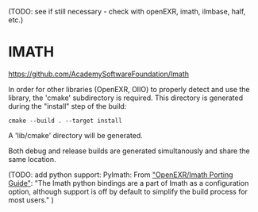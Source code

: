 (TODO: see if still necessary - check with openEXR, imath, ilmbase, half, etc.)

# IMATH

https://github.com/AcademySoftwareFoundation/Imath

In order for other libraries (OpenEXR, OIIO) to properly detect and use the library, the 'cmake' subdirectory is required.
This directory is generated during the "install" step of the build:
```
cmake --build . --target install
```
A 'lib/cmake' directory will be generated.

Both debug and release builds are generated simultanously and share the same location.

(TODO: add python support:
PyImath:
From ["OpenEXR/Imath Porting Guide"](https://github.com/AcademySoftwareFoundation/Imath/blob/master/docs/PortingGuide2-3.md#background):
"The Imath python bindings are a part of Imath as a configuration option, although support is off by default to simplify the build process for most users."
)
